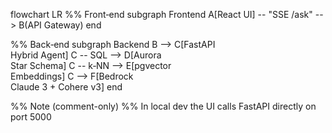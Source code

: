flowchart LR
  %% Front‑end
  subgraph Frontend
    A[React&nbsp;UI] -- "SSE&nbsp;/ask" --> B(API&nbsp;Gateway)
  end

  %% Back‑end
  subgraph Backend
    B --> C[FastAPI<br/>Hybrid&nbsp;Agent]
    C -- SQL --> D[Aurora<br/>Star&nbsp;Schema]
    C -- k‑NN --> E[pgvector<br/>Embeddings]
    C --> F[Bedrock<br/>Claude&nbsp;3&nbsp;+&nbsp;Cohere&nbsp;v3]
  end

  %% Note (comment-only)
  %% In local dev the UI calls FastAPI directly on port 5000
